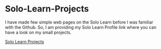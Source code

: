 # Solo-Learn-Projects

I have made few simple web pages on the Solo Learn before I was familiar with the Github. 
So, I am providing my Solo Learn Profile link where you can have a look on my small projects.

[Solo Learn Projects](https://www.sololearn.com/Profile/15138606/?ref=app)
